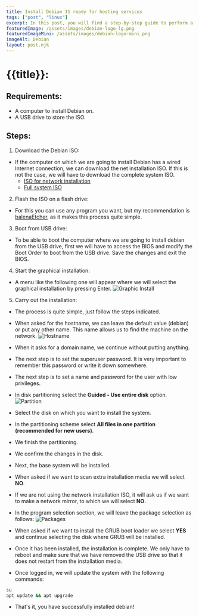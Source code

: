 ```yaml
---
title: Install Debian 11 ready for hosting services
tags: ["post", "linux"]
excerpt: In this post, you will find a step-by-step guide to perform a Debian installation optimized for hosting services.
featuredImage: /assets/images/debian-logo-lg.png
featuredImageMini: /assets/images/debian-logo-mini.png
imageAlt: Debian
layout: post.njk
---
```


# {{title}}:
## Requirements:
- A computer to install Debian on.
- A USB drive to store the ISO.

## Steps:
1. Download the Debian ISO:
- If the computer on which we are going to install Debian has a wired Internet connection, we can download the net installation ISO. If this is not the case, we will have to download the complete system ISO.
    - [ISO for network installation](https://cdimage.debian.org/debian-cd/current/amd64/iso-cd/debian-11.4.0-amd64-netinst.iso)
    - [Full system ISO](https://chuangtzu.ftp.acc.umu.se/debian-cd/current/amd64/iso-dvd/debian-11.4.0-amd64-DVD-1.iso)

2. Flash the ISO on a flash drive:
- For this you can use any program you want, but my recommendation is [balenaEtcher](https://www.balena.io/etcher/), as it makes this process quite simple.

3. Boot from USB drive:
- To be able to boot the computer where we are going to install debian from the USB drive, first we will have to access the BIOS and modify the Boot Order to boot from the USB drive. Save the changes and exit the BIOS.

4. Start the graphical installation:
- A menu like the following one will appear where we will select the graphical installation by pressing Enter.
![Graphic Install](/assets/images/Graphic-Install-En.png)

5. Carry out the installation:
- The process is quite simple, just follow the steps indicated.
- When asked for the hostname, we can leave the default value (debian) or put any other name. This name allows us to find the machine on the network.
![Hostname](/assets/images/Machine-Name-En.png)
- When it asks for a domain name, we continue without putting anything.
- The next step is to set the superuser password. It is very important to remember this password or write it down somewhere.
- The next step is to set a name and password for the user with low privileges.
- In disk partitioning select the **Guided - Use entire disk** option.
![Partition](/assets/images/Partition-En.png)
- Select the disk on which you want to install the system.
- In the partitioning scheme select **All files in one partition (recommended for new users)**.
- We finish the partitioning.
- We confirm the changes in the disk.
- Next, the base system will be installed.
- When asked if we want to scan extra installation media we will select **NO**.
- If we are not using the network installation ISO, it will ask us if we want to make a network mirror, to which we will select **NO**.
- In the program selection section, we will leave the package selection as follows:
![Packages](/assets/images/Packages-En.png)
- When asked if we want to install the GRUB boot loader we select **YES** and continue selecting the disk where GRUB will be installed.
- Once it has been installed, the installation is complete. We only have to reboot and make sure that we have removed the USB drive so that it does not restart from the installation media.

- Once logged in, we will update the system with the following commands:
```bash
su 
apt update && apt upgrade
```
- That's it, you have successfully installed debian!
